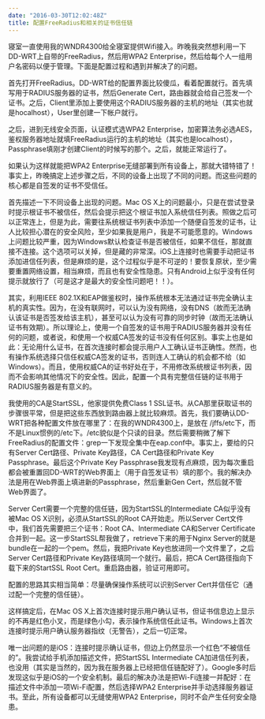 ```yaml
---
date: "2016-03-30T12:02:48Z"
title: 配置FreeRadius和相关的证书信任链
---
```


寝室一直使用我的WNDR4300给全寝室提供Wifi接入。昨晚我突然想利用一下DD-WRT上自带的FreeRadius，然后用WPA2 Enterprise，然后给每个人一组用户名密码以便于管理。下面是配置过程和遇到并解决了的问题。

首先打开FreeRadius。DD-WRT给的配置界面比较傻瓜，看着配置就行。首先填写用于RADIUS服务器的证书，然后Generate Cert，路由器就会给自己签发一个证书。之后，Client里添加上要使用这个RADIUS服务器的主机的地址（其实也就是hocalhost），User里创建一下帐户就行。

之后，进到无线安全页面，认证模式选WPA2 Enterprise，加密算法务必选AES，鉴权服务器地址就填FreeRadius运行的主机的地址（其实也是localhost），Passphrase填刚才创建Client的时候写的那个。之后，就能正常运行了。

如果认为这样就能把WPA2 Enterprise无缝部署到所有设备上，那就大错特错了！事实上，昨晚搞定上述步骤之后，不同的设备上出现了不同的问题。而这些问题的核心都是自签发的证书不受信任。

首先描述一下不同设备上出现的问题。Mac OS X上的问题最小，只是在尝试登录时提示根证书不被信任，然后会提示把这个根证书加入系统信任列表。照做之后可以正常连上，但是为此，需要往系统根证书列表中添加一个随便自签发的证书，让人比较担心潜在的安全风险，至少如果我是用户，我是不可能愿意的。Windows上问题比较严重，因为Windows默认检查证书是否被信任，如果不信任，那就直接不连接。这个选项可以关掉，但是藏的非常深。iOS上连接时也需要手动把证书添加进信任列表，但是麻烦的是，这个过程似乎是不可逆的！要恢复原状，至少需要重置网络设置，相当麻烦，而且也有安全性隐患。只有Android上似乎没有任何提示就放行了（可是这才是最大的安全性问题吧！！）。

其实，利用IEEE 802.1X和EAP做鉴权时，操作系统根本无法通过证书完全确认主机的真实性。因为，在没有联网时，可以认为没有网络，没有DNS（故而无法确认该证书是否签发给该主机），甚至可以认为没有可靠的同步时钟（故而无法确认证书有效期）。所以理论上，使用一个自签发的证书用于RADIUS服务器并没有任何的问题，或者说，和使用一个权威CA签发的证书没有任何区别。事实上也是如此：无论用什么证书，在首次连接时都会提示用户人工确认证书正确性。然而，也有操作系统选择只信任权威CA签发的证书，否则连人工确认的机会都不给（如Windows）。而且，使用权威CA的证书好处在于，不用修改系统根证书列表，因而不会影响其他情况下的安全性。因此，配置一个具有完整信任链的证书用于RADIUS服务器是有意义的。

我使用的CA是StartSSL，他家提供免费Class 1 SSL证书。从CA那里获取证书的步骤很平常，但是把这些东西放到路由器上就比较麻烦。首先，我们要确认DD-WRT把各种配置文件放在哪里了：在我的WNDR4300上，是放在 /jffs/etc下，而不是Linux惯例的/etc下。/etc貌似是个只读的目录。然后需要稍微了解下FreeRadius的配置文件：grep一下发现全集中在eap.conf中。事实上，要给的只有Server Cert路径、Private Key路径，CA Cert路径和Private Key Passphrase。最后这个Private Key Passphrase我发现有点麻烦，因为每次重启都会被重置回DD-WRT的Web界面上（用于自签发证书）填的那个。我的解决办法是用在Web界面上填进新的Passphrase，然后重新Gen Cert，然后就不管Web界面了。

Server Cert需要一个完整的信任链，因为StartSSL的Intermediate CA似乎没有被Mac OS X识别，必须从StartSSL的Root CA开始走。所以Server Cert文件中，我们首先需要把三个证书：Root CA、Intermediate CA和Server Certificate合并到一起。这一步StartSSL帮我做了，retrieve下来的用于Nginx Server的就是bundle在一起的一个pem。然后，我把Private Key也放进同一个文件里了，之后Server Cert路径和Private Key路径填同一个就行。最后，把CA Cert路径指向下载下来的StartSSL Root Cert。重启路由器，验证可用即可。

配置的思路其实相当简单：尽量确保操作系统可以识别Server Cert并信任它（通过配一个完整的信任链）。

这样搞定后，在Mac OS X上首次连接时提示用户确认证书，但证书信息边上显示的不再是红色小叉，而是绿色小勾，表示操作系统信任此证书。Windows上首次连接时提示用户确认服务器指纹（无警告），之后一切正常。

唯一出问题的是iOS：连接时提示确认证书，但边上仍然显示一个红色“不被信任的”。我尝试给手机添加描述文件，把StartSSL Intermediate CA加进信任列表，也没用（其实是当然的，因为我在服务器上已经把信任链配好了）。Google多时后发现这似乎是iOS的一个安全机制。最后的解决办法是把Wi-Fi连接一并配好：在描述文件中添加一项Wi-Fi配置，然后选择WPA2 Enterprise并手动选择服务器证书。至此，所有设备都可以无缝使用WPA2 Enterprise，同时不会产生任何安全隐患。